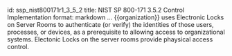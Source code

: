 id: ssp_nist800171r1_3_5_2
title: NIST SP 800-171 3.5.2 Control Implementation
format: markdown
...
{{organization}} uses Electronic Locks on Server Rooms to authenticate (or verify) the identities of those users, processes, or devices, as a prerequisite to allowing access to organizational systems. Electonic Locks on the server rooms provide phaysical access control.

